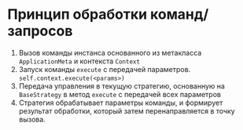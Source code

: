 # Принцип обработки команд/запросов


1. Вызов команды инстанса основанного из метакласса `ApplicationMeta` и контекста `Context`
2. Запуск команды `execute` с передачей параметров. `self.context.execute(<params>)`
3. Передача управления в текущую стратегию, основанную на `BaseStrategy` в метод `execute` с передачей всех параметров
4. Стратегия обрабатывает параметры команды, и формирует результат обработки, который затем перенаправляется в точку вызова.